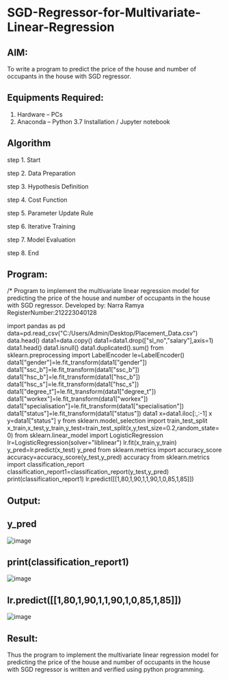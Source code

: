 # SGD-Regressor-for-Multivariate-Linear-Regression

## AIM:
To write a program to predict the price of the house and number of occupants in the house with SGD regressor.

## Equipments Required:
1. Hardware – PCs
2. Anaconda – Python 3.7 Installation / Jupyter notebook

## Algorithm
step 1. Start

step 2. Data Preparation 

step 3. Hypothesis Definition

step 4. Cost Function

step 5. Parameter Update Rule

step 6. Iterative Training

step 7. Model Evaluation

step 8. End

## Program:

/*
Program to implement the multivariate linear regression model for predicting the price of the house and number
of occupants in the house with SGD regressor.
Developed by: Narra Ramya
RegisterNumber:212223040128


import pandas as pd
data=pd.read_csv("C:/Users/Admin/Desktop/Placement_Data.csv")
data.head()
data1=data.copy()
data1=data1.drop(["sl_no","salary"],axis=1)
data1.head()
data1.isnull()
data1.duplicated().sum()
from sklearn.preprocessing import LabelEncoder
le=LabelEncoder()
data1["gender"]=le.fit_transform(data1["gender"])
data1["ssc_b"]=le.fit_transform(data1["ssc_b"])   
data1["hsc_b"]=le.fit_transform(data1["hsc_b"])
data1["hsc_s"]=le.fit_transform(data1["hsc_s"])
data1["degree_t"]=le.fit_transform(data1["degree_t"])
data1["workex"]=le.fit_transform(data1["workex"])
data1["specialisation"]=le.fit_transform(data1["specialisation"])
data1["status"]=le.fit_transform(data1["status"])
data1
x=data1.iloc[:,:-1]
x
y=data1["status"]
y
from sklearn.model_selection import train_test_split
x_train,x_test,y_train,y_test=train_test_split(x,y,test_size=0.2,random_state=0)
from sklearn.linear_model import LogisticRegression
lr=LogisticRegression(solver="liblinear")
lr.fit(x_train,y_train)
y_pred=lr.predict(x_test)
y_pred
from sklearn.metrics import accuracy_score
accuracy=accuracy_score(y_test,y_pred)
accuracy
from sklearn.metrics import classification_report
classification_report1=classification_report(y_test,y_pred)
print(classification_report1)
lr.predict([[1,80,1,90,1,1,90,1,0,85,1,85]])



## Output:
## y_pred
![image](https://github.com/user-attachments/assets/a830adf3-e86d-4bd2-a342-090e6083f98f)

## print(classification_report1)
![image](https://github.com/user-attachments/assets/f6ca2add-680f-4acd-bf21-bb11038aa904)

## lr.predict([[1,80,1,90,1,1,90,1,0,85,1,85]])
![image](https://github.com/user-attachments/assets/a2e7aff6-b78d-430d-b14c-521c06869cde)




## Result:
Thus the program to implement the multivariate linear regression model for predicting the price of the house and number of occupants in the house with SGD regressor is written and verified using python programming.
